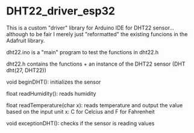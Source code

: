 # DHT22_driver_esp32

This is a custom "driver" library for Arduino IDE for DHT22 sensor... although to be fair I merely just "reformatted" the existing funcions in the Adafruit library.

dht22.ino is a "main" program to test the functions in dht22.h

dht22.h contains the functions + an instance of the DHT22 sensor (DHT dht(27, DHT22))

void beginDHT(): initializes the sensor

float readHumidity(): reads humidity

float readTemperature(char x): reads temperature and output the value based on the input unit x: C for Celcius and F for Fahrenheit

void exceptionDHT(): checks if the sensor is reading values
